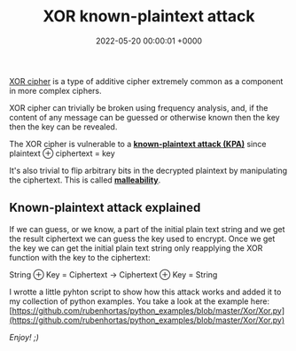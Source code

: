 ﻿---
title: XOR known-plaintext attack
date: 2022-05-20 00:00:01 +0000
categories: [security, xor]
tags: [vulnerabilities, xor, security, personal]
img_path: /assets/img/posts/
---

[XOR cipher](https://en.wikipedia.org/wiki/XOR_cipher) is a type of additive cipher extremely common as a component in more complex ciphers.  

XOR cipher can trivially be broken using frequency analysis, and, if the content of any message can be guessed or otherwise known then the key
then the key can be revealed.

The XOR cipher is vulnerable to a [**known-plaintext attack (KPA)**](https://en.wikipedia.org/wiki/Known-plaintext_attack) since 
plaintext ⊕ ciphertext = key  

It's also trivial to flip arbitrary bits in the decrypted plaintext by manipulating the ciphertext. This is called 
[**malleability**](https://en.wikipedia.org/wiki/Malleability_(cryptography)).

## Known-plaintext attack explained

If we can guess, or we know, a part of the initial plain text string and we get the result ciphertext we can guess the key used to encrypt. 
Once we get the key we can get the initial plain text string only reapplying the XOR function with the key to the ciphertext:

String ⊕ Key = Ciphertext → Ciphertext ⊕ Key = String

I wrotte a little pyhton script to show how this attack works and added it to my collection of python examples.
You take a look at the example here: [https://github.com/rubenhortas/python_examples/blob/master/Xor/Xor.py](https://github.com/rubenhortas/python_examples/blob/master/Xor/Xor.py)

_Enjoy! ;)_